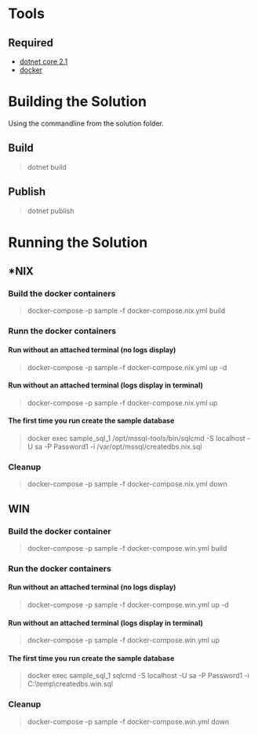 # Tools
## Required
* [dotnet core 2.1](https://www.microsoft.com/net/learn/get-started/windows#windowscmd)
* [docker](https://www.docker.com)

# Building the Solution
Using the commandline from the solution folder.

## Build
> dotnet build

## Publish
> dotnet publish

# Running the Solution
## *NIX
### Build the docker containers 
> docker-compose -p sample -f docker-compose.nix.yml build

### Runn the docker containers
#### Run without an attached terminal (no logs display)
> docker-compose -p sample -f docker-compose.nix.yml up -d

#### Run without an attached terminal (logs display in terminal)
> docker-compose -p sample -f docker-compose.nix.yml up

#### The first time you run create the sample database
> docker exec sample_sql_1 /opt/mssql-tools/bin/sqlcmd -S localhost -U sa -P Password1 -i /var/opt/mssql/createdbs.nix.sql

### Cleanup
> docker-compose -p sample -f docker-compose.nix.yml  down

## WIN
### Build the docker container
> docker-compose -p sample -f docker-compose.win.yml build

### Run the docker containers
#### Run without an attached terminal (no logs display)
> docker-compose -p sample -f docker-compose.win.yml up -d

#### Run without an attached terminal (logs display in terminal)
> docker-compose -p sample -f docker-compose.win.yml up

#### The first time you run create the sample database
> docker exec sample_sql_1 sqlcmd -S localhost -U sa -P Password1 -i C:\\temp\\createdbs.win.sql

### Cleanup
> docker-compose -p sample -f docker-compose.win.yml  down